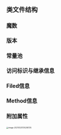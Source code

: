 ### 类文件结构

#### 魔数

#### 版本

#### 常量池

#### 访问标识与继承信息

#### Filed信息

#### Method信息

#### 附加属性

<img src="H:\Notes\JVM\upload\image-20210325135206135.png" alt="image-20210325135206135" style="zoom:33%;" />